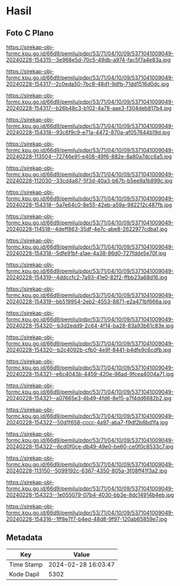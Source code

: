 # Hasil

## Foto C Plano

https://sirekap-obj-formc.kpu.go.id/66d9/pemilu/pdpr/53/71/04/10/09/5371041009049-20240228-154315--3e968e5d-70c5-49db-a974-fac5f7a4e83a.jpg

https://sirekap-obj-formc.kpu.go.id/66d9/pemilu/pdpr/53/71/04/10/09/5371041009049-20240228-154317--2c0eda50-7bc8-48d1-9dfb-71dd1516d0dc.jpg

https://sirekap-obj-formc.kpu.go.id/66d9/pemilu/pdpr/53/71/04/10/09/5371041009049-20240228-154317--b26b48c3-b102-4a78-aae3-f304deb817b4.jpg

https://sirekap-obj-formc.kpu.go.id/66d9/pemilu/pdpr/53/71/04/10/09/5371041009049-20240228-154318--93c6f9c9-e71a-4472-870a-af057644b19d.jpg

https://sirekap-obj-formc.kpu.go.id/66d9/pemilu/pdpr/53/71/04/10/09/5371041009049-20240228-113504--72746e91-e408-49f6-882e-8a80a7dcc6a5.jpg

https://sirekap-obj-formc.kpu.go.id/66d9/pemilu/pdpr/53/71/04/10/09/5371041009049-20240228-112030--33cd4a87-5f3d-40a3-b67b-b5ee9a1b899c.jpg

https://sirekap-obj-formc.kpu.go.id/66d9/pemilu/pdpr/53/71/04/10/09/5371041009049-20240228-154318--5a7e64c0-8e55-42eb-a59a-982212c487fb.jpg

https://sirekap-obj-formc.kpu.go.id/66d9/pemilu/pdpr/53/71/04/10/09/5371041009049-20240228-114518--4deff863-35df-4e7c-abe8-2622977cdba1.jpg

https://sirekap-obj-formc.kpu.go.id/66d9/pemilu/pdpr/53/71/04/10/09/5371041009049-20240228-154318--5dfe91bf-a1ae-4a38-86d0-727fdde5e70f.jpg

https://sirekap-obj-formc.kpu.go.id/66d9/pemilu/pdpr/53/71/04/10/09/5371041009049-20240228-154319--4ddccfc2-7a93-41e0-82f2-ffbb23a68d16.jpg

https://sirekap-obj-formc.kpu.go.id/66d9/pemilu/pdpr/53/71/04/10/09/5371041009049-20240228-154319--bb519954-2eb2-4553-8871-e2a471bf666a.jpg

https://sirekap-obj-formc.kpu.go.id/66d9/pemilu/pdpr/53/71/04/10/09/5371041009049-20240228-154320--b3d2edd9-2c64-4f14-ba28-83a93b61c83e.jpg

https://sirekap-obj-formc.kpu.go.id/66d9/pemilu/pdpr/53/71/04/10/09/5371041009049-20240228-154320--b2c4092b-cfb0-4e9f-8441-b4dfe9c6cdfb.jpg

https://sirekap-obj-formc.kpu.go.id/66d9/pemilu/pdpr/53/71/04/10/09/5371041009049-20240228-154321--e6c4043b-4459-420e-86ad-9fcea4004a71.jpg

https://sirekap-obj-formc.kpu.go.id/66d9/pemilu/pdpr/53/71/04/10/09/5371041009049-20240228-154321--a07665e3-4b49-4fd6-8e15-a7f4dd6682b2.jpg

https://sirekap-obj-formc.kpu.go.id/66d9/pemilu/pdpr/53/71/04/10/09/5371041009049-20240228-154322--50d1f658-cccc-4a97-aba7-f9df2b6bd1fa.jpg

https://sirekap-obj-formc.kpu.go.id/66d9/pemilu/pdpr/53/71/04/10/09/5371041009049-20240228-154322--6cd0f0ce-db49-49e0-be60-ce0f0c8533c7.jpg

https://sirekap-obj-formc.kpu.go.id/66d9/pemilu/pdpr/53/71/04/10/09/5371041009049-20240228-113150--5099192c-6367-4350-805a-3f08ff41f3a2.jpg

https://sirekap-obj-formc.kpu.go.id/66d9/pemilu/pdpr/53/71/04/10/09/5371041009049-20240228-154323--1e055079-07b4-4030-bb3e-8dc14914b4eb.jpg

https://sirekap-obj-formc.kpu.go.id/66d9/pemilu/pdpr/53/71/04/10/09/5371041009049-20240228-154316--1ff8e7f7-b4ed-48d8-9f97-120ab65859e7.jpg


## Metadata

| Key        | Value               |
| ---------- | ------------------- |
| Time Stamp | 2024-02-28 16:03:47 |
| Kode Dapil | 5302                |



